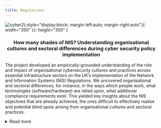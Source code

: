 ```yaml
---
title: Regulations
---
```

![cyber2](assets/img/cyber2.gif){:style="display:block; margin-left:auto; margin-right:auto"}{: width="350" }{: height="350" }


<h3> <p style="text-align: center;">How many shades of NIS? Understanding organisational cultures and sectoral differences during cyber security policy implementation</p></h3>

The project developed an empirically-grounded understanding of the role and impact of organisational cybersecurity cultures and practices across essential infrastructure sectors on the UK’s implementation of the Network and Information Systems (NIS) Regulations. We uncovered organisational and sectoral differences, for instance, in the ways which people work, what technologies (software/hardware) are relied upon, what additional compliance requirements exist. This yielded key insights about the NIS objectives that are already achieved, the ones difﬁcult to effectively realise and potential blind spots arising from organisational cultures and sectoral practices. 

<details>
  <summary>Read more</summary>
  <p>

  <br>
<p><strong>Main Findings:</strong></p>
<p>In <a href="https://doi.org/10.1177/20539517221108369">"When the future meets the past: can safety and cyber security coexist in modern critical infrastructures?"</a>, we argue that the implementation of Network and Information Systems Security Directive is the first step in the integration of safety and security through novel risk management practices. Therefore, it is the move towards legitimising the modernisation of critical infrastructures. But we also show that security risk management practices cannot be directly transplanted from the safety realm, as cyber security is grounded in anticipation of the future adversarial behaviours rather than the history of equipment failure rates.</p>
<p>We present our argument in four parts. First, by establishing that safety-security integration was key for engineers accepting the modernisation agenda. Second, by outlining collective risk management practices that enabled diverse practitioners to collaborate (risk thinking hivemind, diversity in expertise, trust in collaborations). Third, by highlighting how practitioners borrowed elements from safety culture and incorporated it to security (harmonised threat and incident reporting, maintenance contracts). Fourth, by cautioning that epistemic and material differences between the old world of legacy technologies and novel big data tools pose limits to the future of critical infrastructures modernisation (namely, engineers trained to reason in prescriptive terms, secrecy in cyber, differing logics of risk assessment between safety and security professions).</p>
<p>In <a href="https://doi.org/10.1111/rego.12423">"Reconfiguring governance: How cyber security regulations are reconfiguring water governance"</a>, we argue that the Network and Information Systems Regulations acts as a 'boundary object' that gathers diverse communities of practice, enabling collaboration without the need to establish common goals.</p>
<p><img src="assets/gallery/rego1.jpg" alt="rego1" style="display:block; margin-left:auto; margin-right:auto" width="350" height="350" /></p>
<p>In the process of transposing the EU NIS Directive into the sectoral and national context, NIS requires interpretation by diverse expert communities. We show how translating the regulatory scope to the sectoral landscape involves prioritising some water governance goals over others. As expert communities converge in their collaboration practices, their priorities align or stand in tension with public interests. We argue that cyber security regulations have potential to reconfigure water governance by refocusing strategic priorities away from traditional concerns of environmental governance.</p>
<p><img src="assets/gallery/rego2.png" alt="rego2" style="display:block; margin-left:auto; margin-right:auto" width="600" height="500" /></p>
<p><img src="assets/gallery/rego3.png" alt="rego3" style="display:block; margin-left:auto; margin-right:auto" width="600" height="400" /></p>
<p>We inquired into five instances of collaboration in the water industry cyber security landscape. We analysed whether they help or hinder with the alignment of NIS and public interest.</p>
<p><img src="assets/gallery/rego4.png" alt="rego4" style="display:block; margin-left:auto; margin-right:auto" width="600" height="600" /></p>
<p>In <a href="https://www.usenix.org/conference/soups2020/presentation/michalec">"Industry Responses to the European Directive on Security of Network and Information Systems (NIS): Understanding policy implementation practices across critical infrastructures"</a>, we found that the emerging field of Operational Technology Security is yet to formulate its norms, standards and career trajectories.</p>
<p>We identified a number of security tropes. We define them as widely held beliefs which require a further level of detail before they can be successfully applied to the OT context. Due to the combination of rhetorical qualities like generalisation, ambiguity and strong normativity, they lead to the creation of advice which can be easily marketed at mass scale. As they’re quite vague, they can appeal to professionals from diverse backgrounds.</p>
<p>The tropes identified are: 1) Separation means security; 2) IIoT is inevitable; 3) Security solutions are the same across the sectors; 4) Raising awareness leads to security.</p>
<p><img src="assets/gallery/S2.png" alt="Soups1" style="display:block; margin-left:auto; margin-right:auto" width="400" /></p>
<p><img src="assets/gallery/S3.png" alt="Soups2" style="display:block; margin-left:auto; margin-right:auto" width="400" /></p>
<p><img src="assets/gallery/S4.png" alt="Soups3" style="display:block; margin-left:auto; margin-right:auto" width="400" /></p>
<p><img src="assets/gallery/S5.png" alt="Soups4" style="display:block; margin-left:auto; margin-right:auto" width="400" /></p>
<p>We presented a classification of cyber security practices mapping the diversity of policy interpretations: 1) Compliance; 2) Workaround; 3) Going above and beyond policy remit; 4) Negotiation. This classification questions a common assumption that infrastructure operators merely comply with regulations. In fact, they take a very active role in shaping NIS.</p>
<p><img src="assets/gallery/S6.png" alt="Soups6" style="display:block; margin-left:auto; margin-right:auto" /></p>
<p><strong>Policy Recommendations:</strong></p>
<ul>
<li><strong>Recommendation 1</strong> (for CNIs operators deciding on improvement plans): Know about and protect yourselves against threats which circumvent air-gapped systems. Check whether alternatives to air-gapping comply with safety standards.</li>
<li><strong>Recommendation 2</strong> (for regulatory bodies overseeing NIS): Align the timescales of innovation funding, regular upgrades and NIS improvement plans. When approving price reviews for network upgrades, seek robust evidence for the claims on the operational benefits of proposed innovations.</li>
<li><strong>Recommendation 3</strong> (for CNI operators responsible for cyber security training): Tie the training to employees’ personal concerns to make it relatable and interesting. Do not rely on "awareness" alone - complement it with other training methods. Above all, place “awareness” in the usability context of daily work; i.e. plant supervisors have different concerns to admin staff.</li>
<li><strong>Recommendation 4</strong> (for all stakeholders): Practitioners should pay continuous attention to the idea of “translation” across IT and OT as well as across the sectors to improve their capabilities of policy formulation and interpretation. This will ensure that the scope and latter auditing of NIS pertains both OT and IT and that the improvements are tailored to each system.</li>
<li><strong>Recommendation 5</strong> (for all stakeholders): We recommend that security practitioners ought to improve their capabilities in the areas of human and social factors of technology, so they while implementing NIS, they do not compromise on other public values such as privacy, sustainability or equity.</li>
<li><strong>Recommendation 6:</strong> The bottom-up involvement of experts in Operational Technologies, Safety Engineering and Environmental Politics experts is key to ensure a NIS implementation is inclusive of water governance issues.</li>
<li><strong>Recommendation 7:</strong> Security experts in Operational Technologies ought to train themselves to better communicate business benefits of security measures.</li>
<li><strong>Recommendation 8:</strong> We encourage the formation of sector-specific informal working groups for sharing information about NIS implementation, security maturity and evolving threats. Such groups ought to have clear terms of reference and scope to enable trustworthy information sharing.</li>
<li><strong>Recommendation 9:</strong> Following the translation of high-level NIS Directive into sector-specific assessments, regulators should reflect on residual spaces left unaccounted for by the emerging standard.</li>
</ul>
<p><strong>Project team:</strong></p>
<p>Prof. Awais Rashid (PI), Dr Dirk van der Linden (Co-I), Dr Sveta Milyaeva (Co-I), Dr Ola Michalec (PDRA). We were funded by the Research Institute in Trustworthy Inter-connected Cyber-Physical Systems (RITICS).</p>
<p><strong>Outputs:</strong></p>
<ul>
<li><strong>Journal article:</strong> "When the future meets the past: can safety and cyber security coexist in modern critical infrastructures?". 2022. By Michalec, O., Milyaeva, S. and Rashid, A. In: Big Data and Society. <a href="https://doi.org/10.1177/20539517221108369">Full text</a></li>
<li><strong>Journal article:</strong> "Reconfiguring governance: How cyber security regulations are reconfiguring water governance". 2022. By Michalec, O., Milyaeva, S. and Rashid, A. In: Regulation and Governance. <a href="https://doi.org/10.1111/rego.12423">Full text</a></li>
<li><strong>Journal article:</strong>  "Industry Responses to the European Directive on Security of Network and Information Systems (NIS): Understanding policy implementation practices across critical infrastructures". 2022. By: Michalec, O., van der Linden, D., Milyaeva, S. and Rashid, A. In: Symposium on Usable Privacy and Security. <a href="https://www.usenix.org/conference/soups2020/presentation/michalec">Full text</a></li>
</ul>




![10365](assets/img/10365.gif){:style="display:block; margin-left:auto; margin-right:auto"}{: width="350" }{: height="350" }


<h3><p style="text-align: center;"> What’s next for the NIS Directive? Extending the community of interest to better understand the Indicators of Good Practice</p></h3>

<details>
  <summary>Read more</summary>
  <p>
Since 2018, the European Union member states and the UK have been working on implementing the Network and Information Systems Security (NIS) Directive. The literature analysing the framing of NIS (e.g. [Michels and Walden, 2018](https://papers.ssrn.com/sol3/papers.cfm?abstract_id=3297470), and [Wallis and Johnson, 2020](https://ieeexplore.ieee.org/abstract/document/9139641)) points at two main policy concerns: (i) the operators will fail to share or disclose information about cybersecurity measures and breaches and, as a result,  (ii) we will lack the understanding of co-dependencies (i.e., how security issues impact other areas of business). Our recent work through RITICS on NIS implementation (Michalec et al., [2020](https://www.usenix.org/conference/soups2020/presentation/michalec) and [2022](https://journals.sagepub.com/doi/full/10.1177/20539517221108369)) confirmed that both the goals of NIS and OT security issues are poorly understood outside of the narrow circle of experts. In particular, the Indicators of Good Practice (IGP) need further refining to better illustrate the progress in maturity.

This project contributed towards building a community of both cyber security experts and business leaders to enable translation between security and operational concerns and, as a result, make better decisions about cyber security in its broader organisational context. 

**Main Findings:**

In the report ["What’s next for the NIS Regulations? Findings from the RITICS Fellowship"](https://ritics.org/wp-content/uploads/2023/06/Whats-next-for-NIS-RITICS-report-final-310123.pdf), we investigate the Cyber Assessment Framework (CAF) introduced in the NIS Regulations. It is designed as a guidance outlining desired outcomes of good cyber security practices that facilitate independent risk management among the Operators of Essential Services. However, my project found a paradox regarding the use of CAF. Despite being designed to guide independent risk assessment and discourage ‘box ticking’, in some cases, CAF has been used as a prescriptive document, outlining exactly what needs to be achieved for compliance. This was justified with poor understanding of industrial assets and associated security risks across the Operators. We argue that outcome-based regulations are more likely to be successful once the stakeholders identify and apply a set of baseline security improvements. Such improvements ought to be benchmarked across the sector, linked to the traditional requirement of safety, and culturally accepted by Operational Technology engineers.

![policy1](assets/gallery/Policy1.jpg){:style="display:block; margin-left:auto; margin-right:auto"}{: width="400" }{: height="400" }

My project found that the implementation of NIS is the first step to integrate safety and security through novel risk management practices observed in our fieldwork, such as broadening of threat and incident reporting scope to include security incidents and safety accidents. Successful implementation of NIS involves a variety of collaborations, e.g., across managers and technical professionals, across the operators, and across safety and security experts, as shown on the figure below. However, we also show that security risk management practices cannot be directly transplanted from the safety realm. This is because cyber security is grounded in anticipation of the future uncertain adversarial behaviours, while safety risk management relies on a long history of data on equipment failure rates. As such, we call for exercising care while transplanting concepts from ‘safety culture’ into the realm of cyber security. Going forward, we recommend that NIS stakeholders encourage collaborative practices to implement NIS and advance security at a societal level, rather than working at organisational level only.

![Ritics1](assets/gallery/Ritics1.png){:style="display:block; margin-left:auto; margin-right:auto"}{: width="500" }{: height="600" }

In the guidance [Resolving anti-patterns](https://ritics.org/wp-content/uploads/2023/10/ICS-COI-Resolving-Anti-Patterns.pdf), written collaboratively with the Industrial Control Systems Community of Interest, we identified five 'anti-patterns' (or poor practices), common in OT environments. We unpicked the thinking behind those anti-patterns, explains why they are examples of poor practice and proposed better alternatives. The anti-patterns analysed in the report are: 1) Flat, unsegmented/unsegregated architectures; 2) Uncontrolled access to ICS/OT networks; 3) Lack of authentication and data security; 4) Inaccurate asset inventory; 5) Unchecked backups.


**Policy Recommendations for Competent Authorities:**
* Recommendation 1: Encourage voluntary sector-wide initiatives to benchmark responses to the NIS Regulations.

* Recommendation 2: Provide reassurance and remove the stigma from reporting incidents and vulnerabilities.

* Recommendation 3: Highlight the overlaps between the NIS Regulations and commonly accepted sector-specific safety guidelines and standards.

* Recommendation 4: Be cognizant of the cultural differences between safety and security which limit the potential for harmonisation, i.e. prescriptive thinking of safety engineers or secrecy of security practitioners.

* Recommendation 5: Clarify communications about the aims of Cyber Assessment Framework, i.e., specify whether the document serves the purpose of compliance or independent risk assessment.

**Policy Recommendations on the Cyber Assessment framework:**

* Recommendation 6: Competent Authorities to clearly communicate the aim of self-assessments to the operators as well as the executive boards (i.e., CAF as a way to identify gaps, manage risks and agree on implementation plans). As a result, operators will not under pressure to achieve ‘green’ Indicators of Good Practice at all costs.

* Recommendation 7: Competent Authorities to emphasise the need to evidence operators’ cyber security journey over time. The evolution of cyber security posture over time is more important than self-assessing an outcome as ‘green’.

* Recommendation 8: Competent Authorities to highlight the need to continuous maintenance of ‘green’ CAF status. Operators ought to include CAF cyber security measures as their business-as-usual and prepare a long-term program of maintaining good cyber security outcomes

* Recommendation 9: In the future, CAF inspections should move towards the analysis of emerging risks, gaps and evaluating operators’ responses over time.

**Policy Recommendations regarding the scope of NIS in the UK:**

* Recommendation 10: The UK Government ought to balance between the proposed broadening of the scope of the EU NIS2 and advancing maturity of safety-critical systems.

* Recommendation 11: The UK Government should share the strategic directions with regards to the future of NIS to enable alignment with similar initiatives.

* Recommendation 12: The UK Government ought to respond to the dilemma between achieving a common baseline and proactive risk management.

* Recommendation 13: All stakeholders should consider the cascading effects on small operators that currently do not fall under scope, especially as interoperability and digitalisation initiatives are under way

* Recommendation 14: The UK Government ought to balance between the proposed broadening of the scope (DCMS, 2022) and advancing maturity of safety-critical systems.

* Recommendation 15: The UK Government should share the strategic directions with regards to the future of NIS to enable alignment with similar initiatives (e.g., standardisation of Energy Smart Appliances (BEIS, 2022).

* Recommendation 16: The UK Government ought to respond to the dilemma between achieving a common baseline and proactive ‘outcomes-based’ risk management. A consideration of two-tier regulatory measures ought to take place to address this dilemma.

* Recommendation 17: All stakeholders should consider the cascading effects on small operators that currently do not fall under scope, especially as interoperability and digitalisation initiatives are under way (BEIS, 2022).

* Recommendation 18:  Future UK Government activities ought to prioritise communicating clarity in the strategic direction. We need a timely response to the EU proposals on NIS2 to enable harmonisation at the international level and cross-referencing NIS to upcoming standards (e.g., consumer IoT security) and sectoral security initiatives (e.g., Energy Smart Appliances). We can expect renewed discussions on scope, incident thresholds and the notion of the ‘appropriateness and proportionality’.

**Project team:** Dr Ola Michalec (Fellow)

**Outputs:**
* **Report:** "Resolving Anti-Patterns in Industrial Control Systems Environments". 2023. Contribution to the Report by the National Cyber Security Centre Industrial Control Systems Community of Interest. [Full text](https://ritics.org/wp-content/uploads/2023/10/ICS-COI-Resolving-Anti-Patterns.pdf)

* **Report:** "What’s next for the NIS Regulations? Findings from the RITICS Fellowship". 2023. Michalec, O.  [Full text](https://ritics.org/wp-content/uploads/2023/06/Whats-next-for-NIS-RITICS-report-final-310123.pdf)
  </p>
</details>

